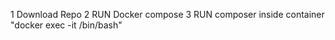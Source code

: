 1 Download Repo
2 RUN Docker compose
3 RUN composer inside container "docker exec -it <container> /bin/bash"